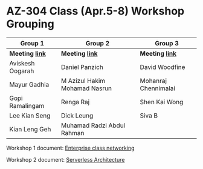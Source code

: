 # AZ-304 Class (Apr.5-8) Workshop Grouping

| Group 1 | Group 2 | Group 3 |
| --- | --- | --- |
| **Meeting [link](https://teams.microsoft.com/l/meetup-join/19%3ameeting_ZDY5NmVlZmEtZjg2Mi00Y2JjLWJiMDEtODgyNWE3ZmQwYWIz%40thread.v2/0?context=%7b%22Tid%22%3a%2272f988bf-86f1-41af-91ab-2d7cd011db47%22%2c%22Oid%22%3a%22782201ec-d471-480a-9024-ad542d7f5959%22%7d)** | **Meeting [link](https://teams.microsoft.com/l/meetup-join/19%3ameeting_MjlmYTUxZTctMTM1Mi00NTZmLWJjODctMzVhNDI4MjI4OTU2%40thread.v2/0?context=%7b%22Tid%22%3a%2272f988bf-86f1-41af-91ab-2d7cd011db47%22%2c%22Oid%22%3a%22782201ec-d471-480a-9024-ad542d7f5959%22%7d)** | **Meeting [link](https://teams.microsoft.com/l/meetup-join/19%3ameeting_ZjQ5MzZiODQtNTJkZS00NjRmLTk1N2QtNTQ1YmM5Nzk5MjM3%40thread.v2/0?context=%7b%22Tid%22%3a%2272f988bf-86f1-41af-91ab-2d7cd011db47%22%2c%22Oid%22%3a%22782201ec-d471-480a-9024-ad542d7f5959%22%7d)** |
| Aviskesh Oogarah | Daniel Panzich | David Woodfine |
| Mayur Gadhia | M Azizul Hakim Mohamad Nasrun | Mohanraj Chennimalai |
| Gopi Ramalingam | Renga Raj | Shen Kai Wong |
| Lee Kian Seng | Dick Leung | Siva B |
| Kian Leng Geh | Muhamad Radzi Abdul Rahman | |

Workshop 1 document: [Enterprise class networking](https://github.com/ningweinw/ningweinw.github.io/raw/master/AZ304/Student%20guide%20for%20Enterprise%20class%20networking.pdf)

Workshop 2 document: [Serverless Architecture](https://github.com/ningweinw/ningweinw.github.io/raw/master/AZ304/Student%20guide%20for%20Serverless%20Architecture.pdf)

